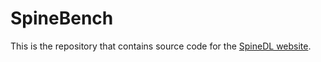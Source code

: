 # SpineBench

This is the repository that contains source code for the [SpineDL website](https://zhangchenghanyu.github.io/SpineBench.github.io/).


